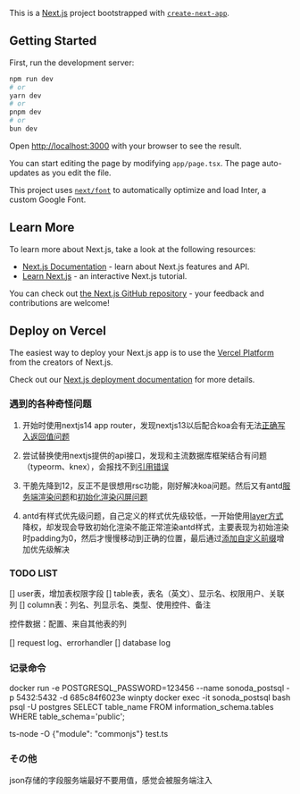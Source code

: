 This is a [Next.js](https://nextjs.org/) project bootstrapped with [`create-next-app`](https://github.com/vercel/next.js/tree/canary/packages/create-next-app).

## Getting Started

First, run the development server:

```bash
npm run dev
# or
yarn dev
# or
pnpm dev
# or
bun dev
```

Open [http://localhost:3000](http://localhost:3000) with your browser to see the result.

You can start editing the page by modifying `app/page.tsx`. The page auto-updates as you edit the file.

This project uses [`next/font`](https://nextjs.org/docs/basic-features/font-optimization) to automatically optimize and load Inter, a custom Google Font.

## Learn More

To learn more about Next.js, take a look at the following resources:

- [Next.js Documentation](https://nextjs.org/docs) - learn about Next.js features and API.
- [Learn Next.js](https://nextjs.org/learn) - an interactive Next.js tutorial.

You can check out [the Next.js GitHub repository](https://github.com/vercel/next.js/) - your feedback and contributions are welcome!

## Deploy on Vercel

The easiest way to deploy your Next.js app is to use the [Vercel Platform](https://vercel.com/new?utm_medium=default-template&filter=next.js&utm_source=create-next-app&utm_campaign=create-next-app-readme) from the creators of Next.js.

Check out our [Next.js deployment documentation](https://nextjs.org/docs/deployment) for more details.

### 遇到的各种奇怪问题

1. 开始时使用nextjs14 app router，发现nextjs13以后配合koa会有无法[正确写入返回值问题](https://github.com/vercel/next.js/issues/65691)

2. 尝试替换使用nextjs提供的api接口，发现和主流数据库框架结合有问题（typeorm、knex），会报找不到[引用错误](https://github.com/vercel/next.js/issues/53944)

3. 干脆先降到12，反正不是很想用rsc功能，刚好解决koa问题。然后又有antd[服务端渲染问题](https://ant.design/docs/react/server-side-rendering-cn)和[初始化渲染闪屏问题](https://ant.design/docs/react/use-with-next-cn)

4. antd有样式优先级问题，自己定义的样式优先级较低，一开始使用[layer方式](https://ant.design/docs/react/compatible-style-cn)降权，却发现会导致初始化渲染不能正常渲染antd样式，主要表现为初始渲染时padding为0，然后才慢慢移动到正确的位置，最后通过[添加自定义前缀](https://ant.design/docs/react/compatible-style-cn#where-%E9%80%89%E6%8B%A9%E5%99%A8)增加优先级解决

### TODO LIST

[] user表，增加表权限字段
[] table表，表名（英文）、显示名、权限用户、关联列
[] column表：列名、列显示名、类型、使用控件、备注

   控件数据：配置、来自其他表的列


[] request log、errorhandler
[] database log


### 记录命令

docker run -e POSTGRESQL_PASSWORD=123456 --name sonoda_postsql -p 5432:5432 -d 685c84f6023e
winpty docker exec -it sonoda_postsql bash
psql -U postgres
SELECT table_name FROM information_schema.tables WHERE table_schema='public';

ts-node -O {"module": "commonjs"} test.ts

### その他

json存储的字段服务端最好不要用值，感觉会被服务端注入
